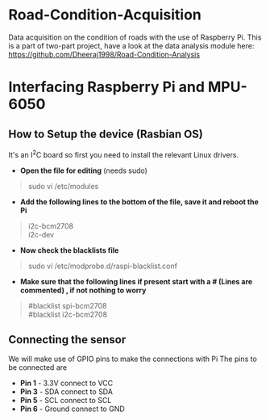 # Road-Condition-Acquisition
Data acquisition on the condition of roads with the use of Raspberry Pi. This is a part of two-part project, have a look at the data analysis module here: https://github.com/Dheeraj1998/Road-Condition-Analysis

# Interfacing Raspberry Pi and MPU-6050

## How to Setup the device (Rasbian OS)

It's an I<sup>2</sup>C board so first you need to install the relevant Linux drivers.
* **Open the file for editing** (needs sudo)
> sudo vi /etc/modules 

* **Add the following lines to the bottom of the file, save it and reboot the Pi**
> i2c-bcm2708 <br>
> i2c-dev

* **Now check the blacklists file**
> sudo vi /etc/modprobe.d/raspi-blacklist.conf

* **Make sure that the following lines if present start with a # (Lines are commented) , if not nothing to worry**
> #blacklist spi-bcm2708 <br>
> #blacklist i2c-bcm2708

## Connecting the sensor

We will make use of GPIO pins to make the connections with Pi
The pins to be connected are
* **Pin 1** - 3.3V connect to VCC
* **Pin 3** - SDA connect to SDA
* **Pin 5** - SCL connect to SCL
* **Pin 6** - Ground connect to GND